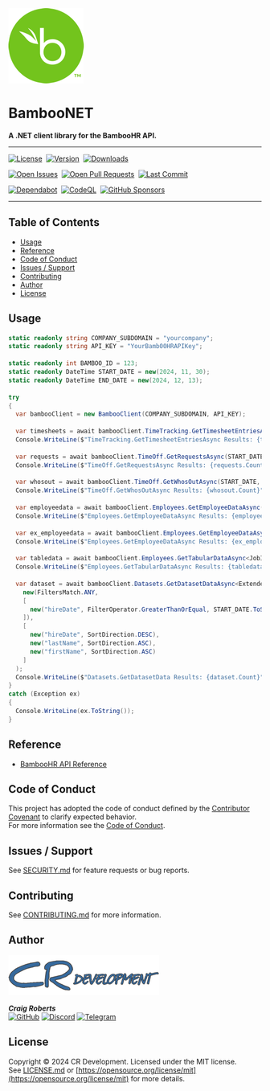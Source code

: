 [![BambooNET][bamboohr-src]][github-href]

# BambooNET
**A .NET client library for the BambooHR API.**

---

[![License][license-src]][nuget-href]&nbsp;
[![Version][version-src]][nuget-href]&nbsp;
[![Downloads][downloads-src]][nuget-href]&nbsp;

[![Open Issues][openissues-src]][github-href]&nbsp;
[![Open Pull Requests][pullrequests-src]][github-href]&nbsp;
[![Last Commit][lastcommit-src]][github-href]&nbsp;

[![Dependabot][dependabot-src]][sponsors-href]&nbsp;
[![CodeQL][codeql-src]][sponsors-href]&nbsp;
[![GitHub Sponsors][sponsors-src]][sponsors-href]&nbsp;

---

## Table of Contents

* [Usage](#usage)
* [Reference](#reference)
* [Code of Conduct](#code-of-conduct)
* [Issues / Support](#issues-/-support)
* [Contributing](#contributing)
* [Author](#author)
* [License](#license)


## Usage  
```csharp
static readonly string COMPANY_SUBDOMAIN = "yourcompany";
static readonly string API_KEY = "YourBamb00HRAPIKey";

static readonly int BAMBOO_ID = 123;
static readonly DateTime START_DATE = new(2024, 11, 30);
static readonly DateTime END_DATE = new(2024, 12, 13);

try
{
  var bambooClient = new BambooClient(COMPANY_SUBDOMAIN, API_KEY);

  var timesheets = await bambooClient.TimeTracking.GetTimesheetEntriesAsync(START_DATE, END_DATE);
  Console.WriteLine($"TimeTracking.GetTimesheetEntriesAsync Results: {timesheets.Count}");

  var requests = await bambooClient.TimeOff.GetRequestsAsync(START_DATE, END_DATE);
  Console.WriteLine($"TimeOff.GetRequestsAsync Results: {requests.Count}");

  var whosout = await bambooClient.TimeOff.GetWhosOutAsync(START_DATE, END_DATE);
  Console.WriteLine($"TimeOff.GetWhosOutAsync Results: {whosout.Count}");

  var employeedata = await bambooClient.Employees.GetEmployeeDataAsync(BAMBOO_ID);
  Console.WriteLine($"Employees.GetEmployeeDataAsync Results: {employeedata.FirstName} {employeedata.LastName}");

  var ex_employeedata = await bambooClient.Employees.GetEmployeeDataAsync<ExtendedEmployeeData>(BAMBOO_ID);
  Console.WriteLine($"Employees.GetEmployeeDataAsync Results: {ex_employeedata.FirstName} {ex_employeedata.LastName}, Hours: {ex_employeedata.HoursPerWeek}");

  var tabledata = await bambooClient.Employees.GetTabularDataAsync<JobInfoData>(BAMBOO_ID, "jobInfo");
  Console.WriteLine($"Employees.GetTabularDataAsync Results: {tabledata.Count}");

  var dataset = await bambooClient.Datasets.GetDatasetDataAsync<ExtendedEmployeeData>("employee",
    new(FiltersMatch.ANY,
    [
      new("hireDate", FilterOperator.GreaterThanOrEqual, START_DATE.ToString(bambooClient.DateFormat))
    ]),
    [
      new("hireDate", SortDirection.DESC),
      new("lastName", SortDirection.ASC),
      new("firstName", SortDirection.ASC)
    ]
  );
  Console.WriteLine($"Datasets.GetDatasetData Results: {dataset.Count}");
}
catch (Exception ex)
{
  Console.WriteLine(ex.ToString());
}
```

## Reference
* [BambooHR API Reference](https://documentation.bamboohr.com/reference)  


## Code of Conduct
This project has adopted the code of conduct defined by the [Contributor Covenant](http://contributor-covenant.org/) to clarify expected behavior.  
For more information see the [Code of Conduct](CODE_OF_CONDUCT.md).


## Issues / Support
See [SECURITY.md](SECURITY.md) for feature requests or bug reports.  


## Contributing
See [CONTRIBUTING.md](CONTRIBUTING.md) for more information.  


## Author
![CRDevel][crdevel-src]


_**Craig Roberts**_  
[![GitHub][moldypenguins-github]](https://github.com/moldypenguins)
[![Discord][moldypenguins-discord]](https://discordapp.com/users/346771877211144194)
[![Telegram][moldypenguins-telegram]](https://t.me/moldypenguins)  


## License
Copyright © 2024 CR Development. Licensed under the MIT license.  
See [LICENSE.md](LICENSE.md) or [https://opensource.org/license/mit](https://opensource.org/license/mit) for more details.  




<!-- Images / Badges -->
[bamboohr-src]: https://raw.githubusercontent.com/moldypenguins/BambooNET/main/.github/images/BambooHR.png
[crdevel-src]: https://raw.githubusercontent.com/moldypenguins/BambooNET/main/.github/images/CRDevelopment.png
[moldypenguins-github]: https://img.shields.io/badge/moldypenguins-6e5494?labelColor=555555&logo=github&style=for-the-badge
[moldypenguins-discord]: https://img.shields.io/badge/@moldypenguins-5865F2?labelColor=555555&logo=discord&style=for-the-badge
[moldypenguins-telegram]: https://img.shields.io/badge/@moldypenguins-27A7E7?labelColor=555555&logo=telegram&style=for-the-badge
[license-src]: https://img.shields.io/badge/License-MIT-36699C?style=for-the-badge&logo=NuGet
[codeql-src]: https://img.shields.io/badge/CodeQL-30363D?style=for-the-badge&logo=github&logoColor=white
[dependabot-src]: https://img.shields.io/badge/dependabot-025E8C?style=for-the-badge&logo=dependabot&logoColor=white
[sponsors-src]: https://img.shields.io/badge/sponsor-30363D?style=for-the-badge&logo=GitHub-Sponsors&logoColor=EA4AAA
[sponsors-href]: https://github.com/sponsors/moldypenguins
[downloads-src]: https://img.shields.io/nuget/dt/CRDevelopment.BambooNET?style=for-the-badge&logo=NuGet
[version-src]: https://img.shields.io/nuget/v/CRDevelopment.BambooNET?style=for-the-badge&logo=NuGet
[nuget-href]: https://www.nuget.org/packages/CRDevelopment.BambooNET
[openissues-src]: https://img.shields.io/github/issues-raw/moldypenguins/BambooNET?style=for-the-badge&logo=GitHub
[pullrequests-src]: https://img.shields.io/github/issues-pr-raw/moldypenguins/BambooNET?style=for-the-badge&logo=GitHub
[lastcommit-src]: https://img.shields.io/github/last-commit/moldypenguins/BambooNET?style=for-the-badge&logo=GitHub
[github-href]: https://github.com/moldypenguins/BambooNET

